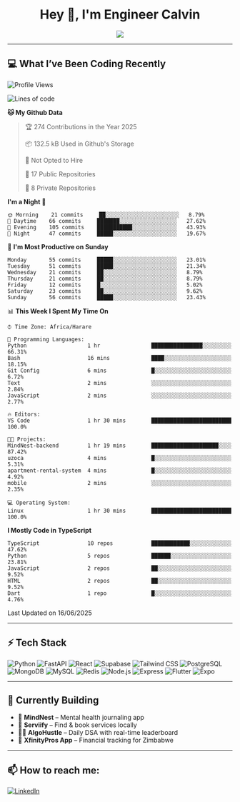 <h1 align="center">Hey 👋, I'm Engineer Calvin</h1>

<p align="center">
  <img src="https://readme-typing-svg.herokuapp.com?font=Fira+Code&size=22&pause=1000&center=true&vCenter=true&width=435&lines=Code+is+life.;FastAPI+Jutsu+User;React+Ninja+in+Training;🔥+Engineer+on+a+Mission" />
</p>

---

## 💻 What I’ve Been Coding Recently

<!--START_SECTION:waka-->
![Profile Views](http://img.shields.io/badge/Profile%20Views-292-blue)

![Lines of code](https://img.shields.io/badge/From%20Hello%20World%20I%27ve%20Written-7.0%20million%20lines%20of%20code-blue)

**🐱 My Github Data** 

> 🏆 274 Contributions in the Year 2025
 > 
> 📦 132.5 kB Used in Github's Storage 
 > 
> 🚫 Not Opted to Hire
 > 
> 📜 17 Public Repositories 
 > 
> 🔑 8 Private Repositories  
 > 
**I'm a Night 🦉** 

```text
🌞 Morning    21 commits     ██░░░░░░░░░░░░░░░░░░░░░░░   8.79% 
🌆 Daytime    66 commits     ███████░░░░░░░░░░░░░░░░░░   27.62% 
🌃 Evening    105 commits    ███████████░░░░░░░░░░░░░░   43.93% 
🌙 Night      47 commits     █████░░░░░░░░░░░░░░░░░░░░   19.67%

```
📅 **I'm Most Productive on Sunday** 

```text
Monday       55 commits     █████░░░░░░░░░░░░░░░░░░░░   23.01% 
Tuesday      51 commits     █████░░░░░░░░░░░░░░░░░░░░   21.34% 
Wednesday    21 commits     ██░░░░░░░░░░░░░░░░░░░░░░░   8.79% 
Thursday     21 commits     ██░░░░░░░░░░░░░░░░░░░░░░░   8.79% 
Friday       12 commits     █░░░░░░░░░░░░░░░░░░░░░░░░   5.02% 
Saturday     23 commits     ██░░░░░░░░░░░░░░░░░░░░░░░   9.62% 
Sunday       56 commits     █████░░░░░░░░░░░░░░░░░░░░   23.43%

```


📊 **This Week I Spent My Time On** 

```text
⌚︎ Time Zone: Africa/Harare

💬 Programming Languages: 
Python                   1 hr                ████████████████░░░░░░░░░   66.31% 
Bash                     16 mins             ████░░░░░░░░░░░░░░░░░░░░░   18.15% 
Git Config               6 mins              █░░░░░░░░░░░░░░░░░░░░░░░░   6.72% 
Text                     2 mins              ░░░░░░░░░░░░░░░░░░░░░░░░░   2.84% 
JavaScript               2 mins              ░░░░░░░░░░░░░░░░░░░░░░░░░   2.77%

🔥 Editors: 
VS Code                  1 hr 30 mins        █████████████████████████   100.0%

🐱‍💻 Projects: 
MindNest-backend         1 hr 19 mins        █████████████████████░░░░   87.42% 
uzoca                    4 mins              █░░░░░░░░░░░░░░░░░░░░░░░░   5.31% 
apartment-rental-system  4 mins              █░░░░░░░░░░░░░░░░░░░░░░░░   4.92% 
mobile                   2 mins              ░░░░░░░░░░░░░░░░░░░░░░░░░   2.35%

💻 Operating System: 
Linux                    1 hr 30 mins        █████████████████████████   100.0%

```

**I Mostly Code in TypeScript** 

```text
TypeScript               10 repos            ████████████░░░░░░░░░░░░░   47.62% 
Python                   5 repos             ██████░░░░░░░░░░░░░░░░░░░   23.81% 
JavaScript               2 repos             ██░░░░░░░░░░░░░░░░░░░░░░░   9.52% 
HTML                     2 repos             ██░░░░░░░░░░░░░░░░░░░░░░░   9.52% 
Dart                     1 repo              █░░░░░░░░░░░░░░░░░░░░░░░░   4.76%

```



 Last Updated on 16/06/2025
<!--END_SECTION:waka-->

---

## ⚡ Tech Stack

![Python](https://img.shields.io/badge/-Python-05122A?style=flat&logo=python)
![FastAPI](https://img.shields.io/badge/-FastAPI-05122A?style=flat&logo=fastapi)
![React](https://img.shields.io/badge/-React-05122A?style=flat&logo=react)
![Supabase](https://img.shields.io/badge/-Supabase-05122A?style=flat&logo=supabase)
![Tailwind CSS](https://img.shields.io/badge/-Tailwind-05122A?style=flat&logo=tailwindcss)
![PostgreSQL](https://img.shields.io/badge/-PostgreSQL-05122A?style=flat&logo=postgresql)
![MongoDB](https://img.shields.io/badge/-MongoDB-05122A?style=flat&logo=mongodb)
![MySQL](https://img.shields.io/badge/-MySQL-05122A?style=flat&logo=mysql)
![Redis](https://img.shields.io/badge/-Redis-05122A?style=flat&logo=redis)
![Node.js](https://img.shields.io/badge/-Node.js-05122A?style=flat&logo=node.js)
![Express](https://img.shields.io/badge/-Express-05122A?style=flat&logo=express)
![Flutter](https://img.shields.io/badge/-Flutter-05122A?style=flat&logo=flutter)
![Expo](https://img.shields.io/badge/-Expo-05122A?style=flat&logo=expo)

---

## 🧠 Currently Building

- 🧠 **MindNest** – Mental health journaling app
- 🧹 **Serviify** – Find & book services locally
- 🧑‍💻 **AlgoHustle** – Daily DSA with real-time leaderboard
- 💸 **XfinityPros App** – Financial tracking for Zimbabwe
  

---

## 📫 How to reach me:

[![LinkedIn](https://img.shields.io/badge/-EngineerCalvin-blue?style=flat-square&logo=Linkedin&logoColor=white)](https://linkedin.com/in/Codewizardry23)

